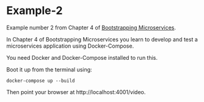 # Example-2

Example number 2 from Chapter 4 of [Bootstrapping Microservices](https://www.bootstrapping-microservices.com).

In Chapter 4 of Bootstrapping Microservices you learn to develop and test a microservices application using Docker-Compose.

You need Docker and Docker-Compose installed to run this.

Boot it up from the terminal using:

    docker-compose up --build

Then point your browser at http://localhost:4001/video.
